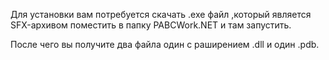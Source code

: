 Для установки вам потребуется скачать .exe файл ,который является SFX-архивом поместить в папку PABCWork.NET и там запустить. 

После чего вы получите два файла один с раширением .dll и один .pdb.
